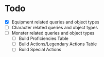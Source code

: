 # Todo

- [X] Equipment related queries and object types
- [ ] Character related queries and object types
- [ ] Monster related queries and object types
    - [ ] Build Proficiencies Table
    - [ ] Build Actions/Legendary Actions Table
    - [ ] Build Special Actions

